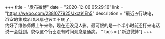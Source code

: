 +++
title = "发布微博"
date = "2020-12-06 05:29:16"
link = "https://weibo.com/2381077925/Jxct91Eh5"
description = "最近五行缺电，浴室的集成吊顶风扇也罢工不转了。<br>约好了维修师傅上午来修，现在还没见人影。最可恨的是一个半小时前还打来电话说一会就到。貌似这个行业没有时间观念是通病。 "
tags = ["新浪微博"]
+++
